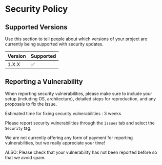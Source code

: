 # Security Policy

## Supported Versions

Use this section to tell people about which versions of your project are
currently being supported with security updates.

| Version | Supported          |
| ------- | ------------------ |
| 1.X.X   | :white_check_mark: |

## Reporting a Vulnerability

When reporting security vulnerabilities, please make sure to include your setup (including OS, architecture), 
detailed steps for reproduction, and any proposals to fix the issue.

Estimated time for fixing security vulnerabilities : 3 weeks

Please report security vulnerabilities through the `Issues` tab and select the `Security` tag.

We are not currently offering any form of payment for reporting vulnerabilities, but we really appreciate
your time!

ALSO: Please check that your vulnerability has not been reported before so that we avoid spam.
